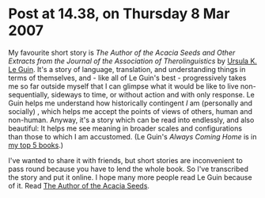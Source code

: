 # Post at 14.38, on Thursday 8 Mar 2007

My favourite short story is _The Author of the Acacia Seeds and Other Extracts
from the Journal of the Association of Therolinguistics_ by [Ursula K. Le
Guin](http://www.ursulakleguin.com/). It's a story of language, translation,
and understanding things in terms of themselves, and - like all of Le Guin's
best - progressively takes me so far outside myself that I can glimpse what it
would be like to live non-sequentially, sideways to time, or without action
and with only response. Le Guin helps me understand how historically
contingent _I_ am (personally and socially) , which helps me accept the points
of views of others, human and non-human. Anyway, it's a story which can be
read into endlessly, and also beautiful: It helps me see meaning in broader
scales and configurations than those to which I am accustomed. (Le Guin's
_Always Coming Home_ is in [my top 5
books](/home/2005/06/02/tom_coates_passed_me "Technically, I suppose, '5 books
that mean a lot to me.'").)

I've wanted to share it with friends, but short stories are inconvenient to
pass round because you have to lend the whole book. So I've transcribed the
story and put it online. I hope many more people read Le Guin because of it.
Read [The Author of the Acacia Seeds](/home/more/2007/03/acacia-seeds.html "'The Author of the Acacia Seeds and Other Extracts from the Journal of the
Association of Therolinguistics' by Ursula K. Le Guin.").
